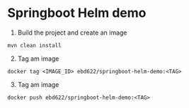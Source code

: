 # Springboot Helm demo

1. Build the project and create an image

```
mvn clean install
```
2. Tag am image
```
docker tag <IMAGE_ID> ebd622/springboot-helm-demo:<TAG>
```

3. Tag am image
```
docker push ebd622/springboot-helm-demo:<TAG>
```
